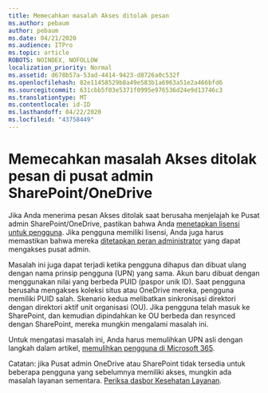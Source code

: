 ```yaml
---
title: Memecahkan masalah Akses ditolak pesan
ms.author: pebaum
author: pebaum
ms.date: 04/21/2020
ms.audience: ITPro
ms.topic: article
ROBOTS: NOINDEX, NOFOLLOW
localization_priority: Normal
ms.assetid: d678b57a-53ad-4414-9423-d8726a0c532f
ms.openlocfilehash: 82e11458529b8a49e583b1a6963a51e2a466bfd6
ms.sourcegitcommit: 631cbb5f03e5371f0995e976536d24e9d13746c3
ms.translationtype: MT
ms.contentlocale: id-ID
ms.lasthandoff: 04/22/2020
ms.locfileid: "43758449"
---
```

# <a name="troubleshoot-access-denied-messages-in-sharepointonedrive-admin-center"></a>Memecahkan masalah Akses ditolak pesan di pusat admin SharePoint/OneDrive

Jika Anda menerima pesan Akses ditolak saat berusaha menjelajah ke Pusat admin SharePoint/OneDrive, pastikan bahwa Anda [menetapkan lisensi untuk pengguna](https://docs.microsoft.com/office365/admin/subscriptions-and-billing/assign-licenses-to-users?view=o365-worldwide&amp;tabs=One). Jika pengguna memiliki lisensi, Anda juga harus memastikan bahwa mereka [ditetapkan peran administrator](https://docs.microsoft.com/office365/admin/add-users/about-admin-roles?view=o365-worldwide) yang dapat mengakses pusat admin.

Masalah ini juga dapat terjadi ketika pengguna dihapus dan dibuat ulang dengan nama prinsip pengguna (UPN) yang sama. Akun baru dibuat dengan menggunakan nilai yang berbeda PUID (paspor unik ID). Saat pengguna berusaha mengakses koleksi situs atau OneDrive mereka, pengguna memiliki PUID salah. Skenario kedua melibatkan sinkronisasi direktori dengan direktori aktif unit organisasi (OU). Jika pengguna telah masuk ke SharePoint, dan kemudian dipindahkan ke OU berbeda dan resynced dengan SharePoint, mereka mungkin mengalami masalah ini.

Untuk mengatasi masalah ini, Anda harus memulihkan UPN asli dengan langkah dalam artikel, [memulihkan pengguna di Microsoft 365](https://docs.microsoft.com/office365/admin/add-users/restore-user?view=o365-worldwide).

Catatan: jika Pusat admin OneDrive atau SharePoint tidak tersedia untuk beberapa pengguna yang sebelumnya memiliki akses, mungkin ada masalah layanan sementara.  [Periksa dasbor Kesehatan Layanan](https://portal.office.com/adminportal/home#/servicehealth).


